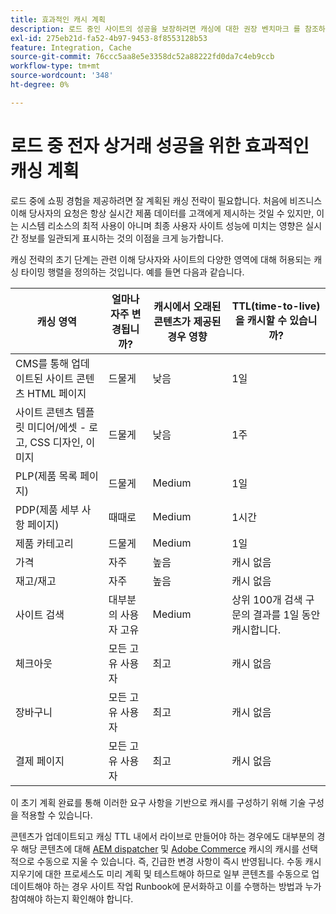 ```yaml
---
title: 효과적인 캐시 계획
description: 로드 중인 사이트의 성공을 보장하려면 캐싱에 대한 권장 벤치마크 를 참조하십시오.
exl-id: 275eb21d-fa52-4b97-9453-8f8553128b53
feature: Integration, Cache
source-git-commit: 76ccc5aa8e5e3358dc52a88222fd0da7c4eb9ccb
workflow-type: tm+mt
source-wordcount: '348'
ht-degree: 0%

---
```


# 로드 중 전자 상거래 성공을 위한 효과적인 캐싱 계획

로드 중에 쇼핑 경험을 제공하려면 잘 계획된 캐싱 전략이 필요합니다. 처음에 비즈니스 이해 당사자의 요청은 항상 실시간 제품 데이터를 고객에게 제시하는 것일 수 있지만, 이는 시스템 리소스의 최적 사용이 아니며 최종 사용자 사이트 성능에 미치는 영향은 실시간 정보를 일관되게 표시하는 것의 이점을 크게 능가합니다.

캐싱 전략의 초기 단계는 관련 이해 당사자와 사이트의 다양한 영역에 대해 허용되는 캐싱 타이밍 행렬을 정의하는 것입니다. 예를 들면 다음과 같습니다.

| 캐싱 영역 | 얼마나 자주 변경됩니까? | 캐시에서 오래된 콘텐츠가 제공된 경우 영향 | TTL(time-to-live)을 캐시할 수 있습니까? |
|---------------------------------------------------------------|--------------------|-------------------------------------------|-----------------------------------------------------|
| CMS를 통해 업데이트된 사이트 콘텐츠 HTML 페이지 | 드물게 | 낮음 | 1일 |
| 사이트 콘텐츠 템플릿 미디어/에셋 - 로고, CSS 디자인, 이미지 | 드물게 | 낮음 | 1주 |
| PLP(제품 목록 페이지) | 드물게 | Medium | 1일 |
| PDP(제품 세부 사항 페이지) | 때때로 | Medium | 1시간 |
| 제품 카테고리 | 드물게 | Medium | 1일 |
| 가격 | 자주 | 높음 | 캐시 없음 |
| 재고/재고 | 자주 | 높음 | 캐시 없음 |
| 사이트 검색 | 대부분의 사용자 고유 | Medium | 상위 100개 검색 구문의 결과를 1일 동안 캐시합니다. |
| 체크아웃 | 모든 고유 사용자 | 최고 | 캐시 없음 |
| 장바구니 | 모든 고유 사용자 | 최고 | 캐시 없음 |
| 결제 페이지 | 모든 고유 사용자 | 최고 | 캐시 없음 |

이 초기 계획 완료를 통해 이러한 요구 사항을 기반으로 캐시를 구성하기 위해 기술 구성을 적용할 수 있습니다.

콘텐츠가 업데이트되고 캐싱 TTL 내에서 라이브로 만들어야 하는 경우에도 대부분의 경우 해당 콘텐츠에 대해 [AEM dispatcher](https://experienceleague.adobe.com/docs/experience-manager-dispatcher/using/configuring/page-invalidate.html?lang=en) 및 [Adobe Commerce](../configuration//cli/manage-cache.md#clean-and-flush-cache-types) 캐시의 캐시를 선택적으로 수동으로 지울 수 있습니다. 즉, 긴급한 변경 사항이 즉시 반영됩니다. 수동 캐시 지우기에 대한 프로세스도 미리 계획 및 테스트해야 하므로 일부 콘텐츠를 수동으로 업데이트해야 하는 경우 사이트 작업 Runbook에 문서화하고 이를 수행하는 방법과 누가 참여해야 하는지 확인해야 합니다.
